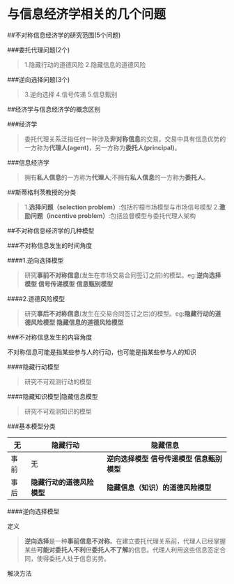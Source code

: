 # 与信息经济学相关的几个问题

##不对称信息经济学的研究范围(5个问题)

###委托代理问题(2个)

>1.隐藏行动的道德风险
>2.隐藏信息的道德风险

###逆向选择问题(3个)

>3.逆向选择
>4.信号传递
>5.信息甄别

##经济学与信息经济学的概念区别

###经济学

>委托代理关系泛指任何一种涉及**非对称信息**的交易。交易中具有信息优势的一方称为**代理人(agent)**，另一方称为**委托人(principal)**。

###信息经济学

>拥有**私人信息**的一方称为**代理人**;不拥有**私人信息**的一方称为**委托人**。

##斯蒂格利茨教授的分类

>1.**选择问题（selection problem）**:包括柠檬市场模型与市场信号模型
>2.**激励问题（incentive problem）**:包括监督模型与委托代理人架构

##不对称信息经济学的几种模型

###不对称信息发生的时间角度

####1.逆向选择模型

>研究**事前不对称信息**(发生在市场交易合同签订之前)的模型。eg:**逆向选择模型 信号传递模型 信息甄别模型**

####2.道德风险模型

>研究**事后不对称信息**(发生在交易合同签订之后)的模型。eg:**隐藏行动的道德风险模型 隐藏信息的道德风险模型**

###不对称信息发生的内容角度

不对称信息可能是指某些参与人的行动，也可能是指某些参与人的知识

####隐藏行动模型

>研究不可观测行动的模型

####隐藏知识模型|隐藏信息模型

>研究不可观测知识的模型

###基本模型分类

   无 | 隐藏行动             | 隐藏信息
-|-|-
 事前 |    无               |**逆向选择模型 信号传递模型 信息甄别模型**
 事后 | **隐藏行动的道德风险模型** |**隐藏信息（知识）的道德风险模型**

####逆向选择模型

定义

>**逆向选择**是一种**事前信息不对称**。在建立委托代理关系前，代理人已经掌握某些**可能对委托人不利**但**委托人不了解**的信息。代理人利用这些信息签定合同，使得委托人处于信息劣势。

解决方法

>


